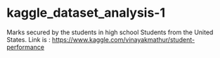 # kaggle_dataset_analysis-1
Marks secured by the students in high school Students from the United States.
Link is : https://www.kaggle.com/vinayakmathur/student-performance
